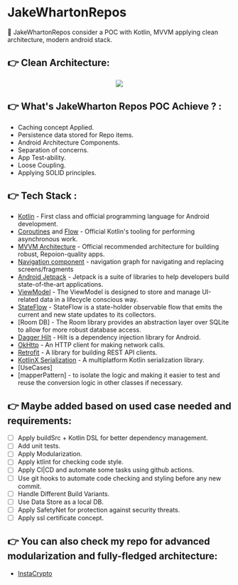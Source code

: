 # JakeWhartonRepos
🎯 JakeWhartonRepos consider a POC with Kotlin, MVVM applying clean architecture, modern android stack.

:point_right: Clean Architecture:
-----------------
<div align="center">
<img src="https://user-images.githubusercontent.com/20733292/191065631-db93241e-db85-4b52-a247-44abd7825be8.png">
</div>

:point_right: What's JakeWharton Repos POC Achieve ? :
-----------------
- Caching concept Applied.
- Persistence data stored for Repo items.
- Android Architecture Components.
- Separation of concerns.
- App Test-ability.
- Loose Coupling.
- Applying SOLID principles.

:point_right: Tech Stack :
-----------------
- [Kotlin](https://kotlinlang.org/) - First class and official programming language for Android development.
- [Coroutines](https://kotlinlang.org/docs/reference/coroutines-overview.html) and [Flow](https://kotlinlang.org/docs/reference/coroutines/flow.html#asynchronous-flow) - Official Kotlin's tooling for performing asynchronous work.
- [MVVM Architecture](https://developer.android.com/jetpack/guide) - Official recommended architecture for building robust, Repoion-quality apps.
- [Navigation component](https://developer.android.com/guide/navigation?gclid=CjwKCAjwpqCZBhAbEiwAa7pXeZjk0QE0wCj3xe9GKngJ9UurROkHznEj2I_mT6hT1dmTUm95WmVONBoCeQ8QAvD_BwE&gclsrc=aw.ds) - navigation graph for navigating and replacing screens/fragments
- [Android Jetpack](https://developer.android.com/jetpack) - Jetpack is a suite of libraries to help developers build state-of-the-art applications.
- [ViewModel](https://developer.android.com/topic/libraries/architecture/viewmodel) - The ViewModel is designed to store and manage UI-related data in a lifecycle conscious way.
- [StateFlow](https://developer.android.com/kotlin/flow/stateflow-and-sharedflow#stateflow) - StateFlow is a state-holder observable flow that emits the current and new state updates to its collectors.
- [Room DB] - The Room library provides an abstraction layer over SQLite to allow for more robust database access.
- [Dagger Hilt](https://developer.android.com/training/dependency-injection/hilt-android) - Hilt is a dependency injection library for Android.
- [OkHttp](https://github.com/square/okhttp) - An HTTP client for making network calls.
- [Retrofit](https://github.com/square/retrofit) - A library for building REST API clients.
- [KotlinX Serialization](https://github.com/Kotlin/kotlinx.serialization) - A multiplatform Kotlin serialization library.
- [UseCases]
- [mapperPattern] -  to isolate the logic and making it easier to test and reuse the conversion logic in other classes if necessary.


:point_right: Maybe added based on used case needed  and requirements:
-----------
- [ ] Apply buildSrc + Kotlin DSL for better dependency management.
- [ ] Add unit tests.
- [ ] Apply Modularization.
- [ ] Apply ktlint for checking code style.
- [ ] Apply CI|CD and automate some tasks using github actions.
- [ ] Use git hooks to automate code checking and styling before any new commit.
- [ ] Handle Different Build Variants.
- [ ] Use Data Store as a local DB.
- [ ] Apply SafetyNet for protection against security threats.
- [ ] Apply ssl certificate concept.

:point_right: You can also check my repo for advanced modularization and fully-fledged architecture:
-----------
- [InstaCrypto](https://github.com/Ahabdelhak/InstaCrypto)
